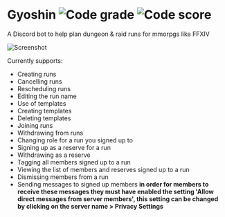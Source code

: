 # Gyoshin ![Code grade](https://www.code-inspector.com/project/29407/status/svg?) ![Code score](https://www.code-inspector.com/project/29407/score/svg??)
A Discord bot to help plan dungeon & raid runs for mmorpgs like FFXIV

![Screenshot](https://imgur.com/1jWg4Nl.jpg)

Currently supports:

* Creating runs
* Cancelling runs
* Rescheduling runs
* Editing the run name
* Use of templates
* Creating templates
* Deleting templates
* Joining runs
* Withdrawing from runs
* Changing role for a run you signed up to
* Signing up as a reserve for a run
* Withdrawing as a reserve
* Tagging all members signed up to a run
* Viewing the list of members and reserves signed up to a run
* Dismissing members from a run
* Sending messages to signed up members **in order for members to receive these messages they must have enabled the setting 'Allow direct messages from server members', this setting can be changed by clicking on the server name > Privacy Settings**
